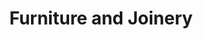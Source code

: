 ---
id: 'featured-service-05'
subTitle: 'Furniture Procument '
title: 'Furniture and Joinery'
excerpt: "We're the go-to for all your renovation needs. We're not affiliated with any brands or suppliers, so we can help you find the perfect furniture that meets your design standards and looks great, plus the needs of the project and budget. We'll design and specify all the joinery and built-in items, like dressing rooms, sideboards, servers, and wall units. Plus, we'll coordinate and present, buy, and install all the loose furniture. We'll also take care of all the interior finishes, like floors, walls, ceilings, and lighting."
image: '/images/furniture/bathroom-revonations-midrand.jpeg'
altImage: 'Featured Service Image'
path: '/about'
buttonText: 'Read More'
buttonText1: 'Book Consultant'
---